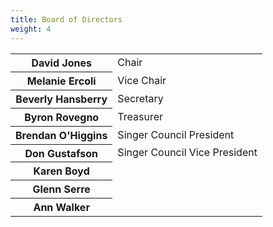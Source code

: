 ```yaml
---
title: Board of Directors
weight: 4
---
```


<table id="boardtable">
<tr><th>David Jones</th><td>Chair</td></tr>
<tr><th>Melanie Ercoli</th><td>Vice Chair</td></tr>
<tr><th>Beverly Hansberry</th><td>Secretary</td></tr>
<tr><th>Byron Rovegno</th><td>Treasurer</td></tr>
<tr><th>Brendan O&apos;Higgins</th><td>Singer Council President</td></tr>
<tr><th>Don Gustafson</th><td>Singer Council Vice President</td><tr>
<tr><th>Karen Boyd</th></tr>
<tr><th>Glenn Serre</th></tr>
<tr><th>Ann Walker</th></tr>
</table>
